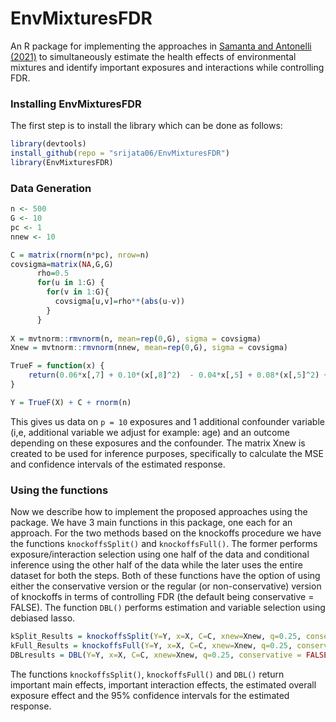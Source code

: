 # EnvMixturesFDR

An R package for implementing the approaches in [Samanta and Antonelli (2021)](https://arxiv.org/abs/2103.10563) to simultaneously estimate 
the health effects of environmental mixtures and identify important exposures and interactions while
controlling FDR.  

### Installing EnvMixturesFDR

The first step is to install the library which can be done as follows:
```R
library(devtools)
install_github(repo = "srijata06/EnvMixturesFDR")
library(EnvMixturesFDR)
```  

### Data Generation

```R
n <- 500
G <- 10
pc <- 1
nnew <- 10

C = matrix(rnorm(n*pc), nrow=n) 
covsigma=matrix(NA,G,G)
      rho=0.5
      for(u in 1:G) {
        for(v in 1:G){
          covsigma[u,v]=rho**(abs(u-v))
        }
      }
      
X = mvtnorm::rmvnorm(n, mean=rep(0,G), sigma = covsigma)
Xnew = mvtnorm::rmvnorm(nnew, mean=rep(0,G), sigma = covsigma)

TrueF = function(x) {
    return(0.06*x[,7] + 0.10*(x[,8]^2)  - 0.04*x[,5] + 0.08*(x[,5]^2) + 0.25*x[,1]*x[,4]^2 + 0.18*x[,2]*x[,3])
}

Y = TrueF(X) + C + rnorm(n)
```  

This gives us data on `p = 10` exposures and 1 additional confounder variable (i,e, additional 
variable we adjust for example: age) and an outcome depending on these exposures and the confounder. 
The matrix Xnew is created to be used for inference purposes, specifically to calculate
the MSE and confidence intervals of the estimated response.

### Using the functions

Now we describe how to implement the proposed approaches using the package. We have 3 main functions in this package, 
one each for an approach. For the two methods based on the knockoffs procedure we have the functions
`knockoffsSplit()` and `knockoffsFull()`. The former performs exposure/interaction selection using one 
half of the data and conditional inference using the other half of the data while the later uses 
the entire dataset for both the steps. Both of these functions have the option of using either the 
conservative version or the regular (or non-conservative) version of knockoffs in terms of controlling FDR (the default being conservative = FALSE).
The function `DBL()` performs estimation and variable selection
using debiased lasso. 

```R
kSplit_Results = knockoffsSplit(Y=Y, x=X, C=C, xnew=Xnew, q=0.25, conservative = FALSE)      ##### default value of q is 0.2 
kFull_Results = knockoffsFull(Y=Y, x=X, C=C, xnew=Xnew, q=0.25, conservative = FALSE)        ##### default value of q is 0.2
DBLresults = DBL(Y=Y, x=X, C=C, xnew=Xnew, q=0.25, conservative = FALSE)                     ##### default value of q is 0.2
```  

The functions `knockoffsSplit()`, `knockoffsFull()` and `DBL()` return important main effects, important interaction 
effects, the estimated overall exposure effect and the 95% confidence intervals for the estimated response. 
